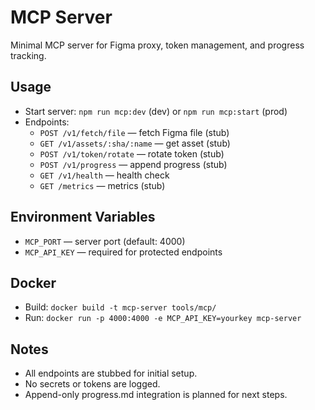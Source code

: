 # MCP Server

Minimal MCP server for Figma proxy, token management, and progress tracking.

## Usage

- Start server: `npm run mcp:dev` (dev) or `npm run mcp:start` (prod)
- Endpoints:
  - `POST /v1/fetch/file` — fetch Figma file (stub)
  - `GET /v1/assets/:sha/:name` — get asset (stub)
  - `POST /v1/token/rotate` — rotate token (stub)
  - `POST /v1/progress` — append progress (stub)
  - `GET /v1/health` — health check
  - `GET /metrics` — metrics (stub)

## Environment Variables
- `MCP_PORT` — server port (default: 4000)
- `MCP_API_KEY` — required for protected endpoints

## Docker
- Build: `docker build -t mcp-server tools/mcp/`
- Run: `docker run -p 4000:4000 -e MCP_API_KEY=yourkey mcp-server`

## Notes
- All endpoints are stubbed for initial setup.
- No secrets or tokens are logged.
- Append-only progress.md integration is planned for next steps.

